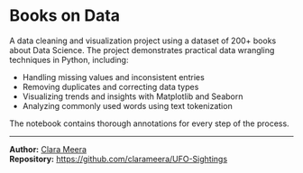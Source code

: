 # Books on Data

A data cleaning and visualization project using a dataset of 200+ books about Data Science. The project demonstrates practical data wrangling techniques in Python, including:

- Handling missing values and inconsistent entries
- Removing duplicates and correcting data types
- Visualizing trends and insights with Matplotlib and Seaborn
- Analyzing commonly used words using text tokenization

The notebook contains thorough annotations for every step of the process. 

---

**Author:** [Clara Meera](https://github.com/clarameera)  
**Repository:** https://github.com/clarameera/UFO-Sightings

